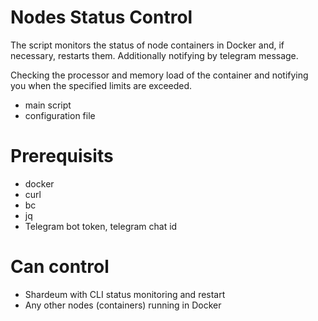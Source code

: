 # Nodes Status Control
The script monitors the status of node containers in Docker and, if necessary, restarts them. Additionally notifying by telegram message. 

Checking the processor and memory load of the container and notifying you when the specified limits are exceeded.

- main script
- configuration file

# Prerequisits

- docker
- curl
- bc
- jq
- Telegram bot token, telegram chat id

# Can control
- Shardeum with CLI status monitoring and restart
- Any other nodes (containers) running in Docker 
